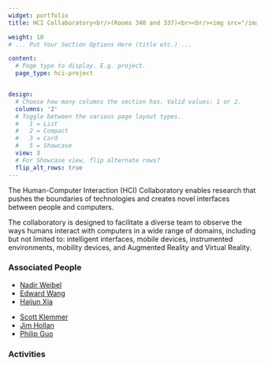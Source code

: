 ```yaml
---
widget: portfolio
title: HCI Collaboratory<br/>(Rooms 340 and 337)<br><br/><img src="/images/HCI_Collaboratory.gif">

weight: 10
# ... Put Your Section Options Here (title etc.) ...

content:
  # Page type to display. E.g. project.
  page_type: hci-project


design:
  # Choose how many columns the section has. Valid values: 1 or 2.
  columns: '2'
  # Toggle between the various page layout types.
  #   1 = List
  #   2 = Compact  
  #   3 = Card
  #   5 = Showcase
  view: 3
  # For Showcase view, flip alternate rows?
  flip_alt_rows: true
---
```

The Human-Computer Interaction (HCI) Collaboratory enables research that pushes the boundaries of technologies and creates novel interfaces between people and computers. 

The collaboratory is designed to facilitate a diverse team to observe the ways humans interact with computers in a wide range of domains, including but not limited to: intelligent interfaces, mobile devices, instrumented environments, mobility devices, and Augmented Reality and Virtual Reality.

### Associated People
<div class="row">
  <div class="col-sm-4" markdown="1">
    <ul>
      <li><a href="http://hxi.ucsd.edu">Nadir Weibel</a></li>
      <li><a href="https://digihealth.eng.ucsd.edu">Edward Wang</a></li>
      <li><a href="https://creativity.ucsd.edu/">Haijun Xia</a></li>
    </ul>
    </div>
  <div class="col-sm-4" markdown="1">
    <ul>
      <li><a href="https://d.ucsd.edu/srk/">Scott Klemmer</a></li>
      <li><a href="http://hci.ucsd.edu/hollan/">Jim Hollan</a></li>
      <li><a href="https://pg.ucsd.edu/">Philip Guo</a></li>
    </ul>
  </div>
</div>

### Activities
<br/>




